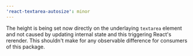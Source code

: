 ```yaml
---
'react-textarea-autosize': minor
---
```


The height is being set now directly on the underlaying `textarea` element and not caused by updating internal state and this triggering React's rerender. This shouldn't make for any observable difference for consumers of this package.
